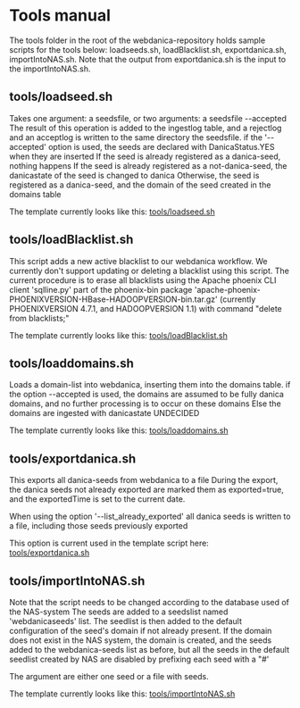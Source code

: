 # Tools manual

The tools folder in the root of the webdanica-repository holds sample scripts for the tools below: loadseeds.sh, loadBlacklist.sh, exportdanica.sh, importIntoNAS.sh.
Note that the output from exportdanica.sh is the input to the importIntoNAS.sh.

## tools/loadseed.sh
Takes one argument: a seedsfile, or two arguments: a seedsfile --accepted   
The result of this operation is added to the ingestlog table, and a rejectlog and an acceptlog is written to the same directory the seedsfile.
if the '--accepted' option is used, the seeds are declared with DanicaStatus.YES when they are inserted
If the seed is already registered as a danica-seed, nothing happens
If the seed is already registered as a not-danica-seed, the danicastate of the seed is changed to danica
Otherwise, the seed is registered as a danica-seed, and the domain of the seed created in the domains table

The template currently looks like this: [tools/loadseed.sh](tools/loadseed.sh)

## tools/loadBlacklist.sh
This script adds a new active blacklist to our webdanica workflow.
We currently don't support updating or deleting a blacklist using this script.
The current procedure is to erase all blacklists using the Apache phoenix CLI client 'sqlline.py' part of the phoenix-bin package 'apache-phoenix-PHOENIXVERSION-HBase-HADOOPVERSION-bin.tar.gz'
(currently PHOENIXVERSION 4.7.1, and HADOOPVERSION 1.1) with command "delete from blacklists;"

The template currently looks like this: [tools/loadBlacklist.sh](tools/loadBlacklist.sh)

## tools/loaddomains.sh
Loads a domain-list into webdanica, inserting them into the domains table.
if the option --accepted is used, the domains are assumed to be fully danica domains, and no further processing is to occur on these domains
Else the domains are ingested with danicastate UNDECIDED

The template currently looks like this: [tools/loaddomains.sh](tools/loaddomains.sh)

## tools/exportdanica.sh
This exports all danica-seeds from webdanica to a file
During the export, the danica seeds not already exported are marked them as exported=true, and the exportedTime is set to the current date.

When using the option '--list_already_exported' all danica seeds is written to a file, including those seeds previously exported

This option is current used in the template script here: [tools/exportdanica.sh](tools/exportdanica.sh)

## tools/importIntoNAS.sh

Note that the script needs to be changed according to the database used of the NAS-system
The seeds are added to a seedslist named 'webdanicaseeds' list. The seedlist is then added to the default configuration of the seed's domain if not already present.
If the domain does not exist in the NAS system, the domain is created, and the seeds added to the webdanica-seeds list as before, but all the seeds in the default seedlist created by NAS are disabled by prefixing each seed with a "#'

The argument are either one seed or a file with seeds.

The template currently looks like this: [tools/importIntoNAS.sh](tools/importIntoNAS.sh)

